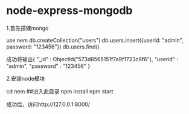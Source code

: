 # node-express-mongodb
1.首先搭建mongo

  use nem
  db.createCollection("users")
  db.users.insert({userid: "admin", password: "123456"})
  db.users.find()

  成功将输出{ "_id" : ObjectId("573d8565151f7a9f1723c8f6"), "userid" : "admin", "password" : "123456" }

2.安装node模块

  cd nem  ##进入此目录
  npm install
  npm start
  
成功后，访问http://127.0.0.1:8000/
